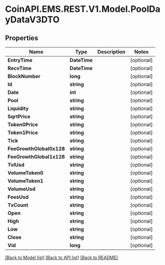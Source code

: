 
# CoinAPI.EMS.REST.V1.Model.PoolDayDataV3DTO

## Properties

Name | Type | Description | Notes
------------ | ------------- | ------------- | -------------
**EntryTime** | **DateTime** |  | [optional] 
**RecvTime** | **DateTime** |  | [optional] 
**BlockNumber** | **long** |  | [optional] 
**Id** | **string** |  | [optional] 
**Date** | **int** |  | [optional] 
**Pool** | **string** |  | [optional] 
**Liquidity** | **string** |  | [optional] 
**SqrtPrice** | **string** |  | [optional] 
**Token0Price** | **string** |  | [optional] 
**Token1Price** | **string** |  | [optional] 
**Tick** | **string** |  | [optional] 
**FeeGrowthGlobal0x128** | **string** |  | [optional] 
**FeeGrowthGlobal1x128** | **string** |  | [optional] 
**TvlUsd** | **string** |  | [optional] 
**VolumeToken0** | **string** |  | [optional] 
**VolumeToken1** | **string** |  | [optional] 
**VolumeUsd** | **string** |  | [optional] 
**FeesUsd** | **string** |  | [optional] 
**TxCount** | **string** |  | [optional] 
**Open** | **string** |  | [optional] 
**High** | **string** |  | [optional] 
**Low** | **string** |  | [optional] 
**Close** | **string** |  | [optional] 
**Vid** | **long** |  | [optional] 

[[Back to Model list]](../README.md#documentation-for-models)
[[Back to API list]](../README.md#documentation-for-api-endpoints)
[[Back to README]](../README.md)

